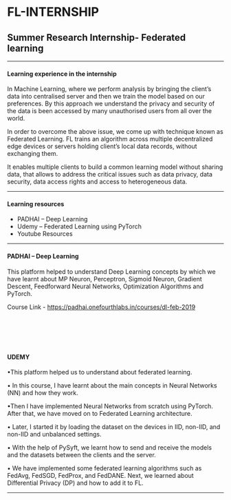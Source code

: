 # FL-INTERNSHIP
<h2> Summer Research Internship- Federated learning </h2>

-----------------------------------------------------------------------------------------------------------------------------------------------------------------------------------

<p>

  <h4> Learning experience in the internship </h4>
  
In Machine Learning, where we perform analysis by bringing the client’s
data into centralised server and then we train the model based on our
preferences. By this approach we understand the privacy and security of
the data is been accessed by many unauthorised users from all over the
world.

In order to overcome the above issue, we come up with technique
known as Federated Learning. FL trains an algorithm across multiple
decentralized edge devices or servers holding client’s local data records,
without exchanging them.


It enables multiple clients to build a common learning model without
sharing data, that allows to address the critical issues such as data
privacy, data security, data access rights and access to heterogeneous
data.
  

</p>

---------------------------------------------------------------------------------------------------------------------------------------------------------------------------------

<h4> Learning resources </h4>


<ul>
  <li>PADHAI – Deep Learning</li>
  <li>Udemy – Federated Learning using PyTorch</li>
  <li>Youtube Resources</li>
</ul>



---------------------------------------------------------------------------------------------------------------------------------------------------------------------------------

<p>
  
  <h4> PADHAI – Deep Learning </h4>
 
This platform helped  to understand Deep Learning concepts by which
we have learnt about MP Neuron, Perceptron, Sigmoid Neuron, Gradient
Descent, Feedforward Neural Networks, Optimization Algorithms and
PyTorch.


 Course Link - https://padhai.onefourthlabs.in/courses/dl-feb-2019

</p>


<br> <br>
---------------------------------------------------------------------------------------------------------------------------------------------------------------------------------


<p>
  
<h4> UDEMY </h4>

•This platform helped us to understand about federated learning.

• In this course, I have learnt about the main concepts in Neural
Networks (NN) and how they work. 

•Then I have implemented Neural Networks from scratch using PyTorch. After that, we have
moved on to Federated Learning architecture.

• Later, I started it by loading the dataset on the devices in IID,
non-IID, and non-IID and unbalanced settings.

• With the help of PySyft, we learnt how to send and receive the
models and the datasets between the clients and the server.

• We have implemented some federated learning algorithms such as
FedAvg, FedSGD, FedProx, and FedDANE. Next, we learned
about Differential Privacy (DP) and how to add it to FL.

</p>

---------------------------------------------------------------------------------------------------------------------------------------------------------------------------------






